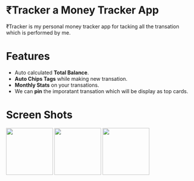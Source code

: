 # ₹Tracker a Money Tracker App
₹Tracker is my personal money tracker app for tacking all the transation which is performed by me.

# Features
- Auto calculated **Total Balance**.
- **Auto Chips Tags** while making new transation.
- **Monthly Stats** on your transations.
- We can **pin** the imporatant transation which will be display as top cards.

# Screen Shots

<img src="images\₹Tracker-home.jpg" width="128"/>
<img src="images\₹Tracker-all_transaction.jpg" width="128"/>
<img src="images\₹Tracker-add_transaction.jpg" width="128"/>
